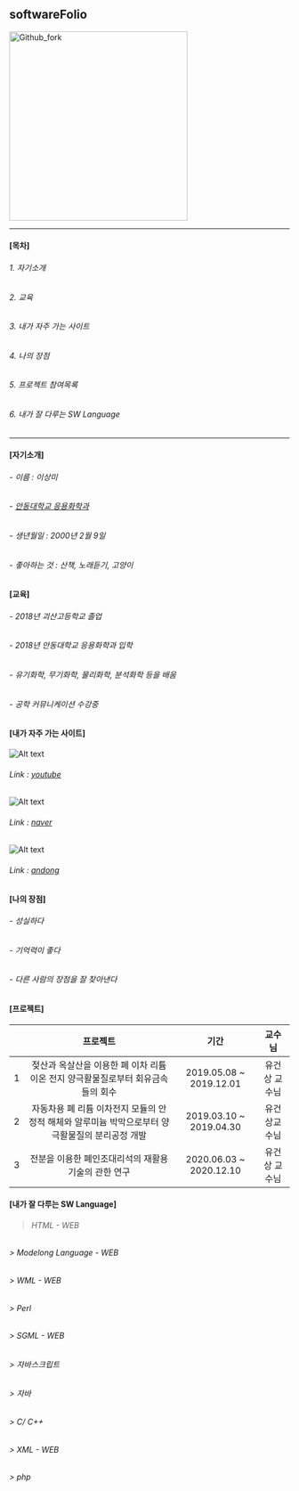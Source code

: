## softwareFolio

<img src="https://user-images.githubusercontent.com/86451095/123884762-f5589380-d986-11eb-828e-84f8fd54fe1e.jpg" width="320px" height="340px" title="px(픽셀) 크기 설정" alt="Github_fork"></img><br/>

***

#### [목차]

###### 1. 자기소개
###### 2. 교육
###### 3. 내가 자주 가는 사이트
###### 4. 나의 장점
###### 5. 프로젝트 참여목록
###### 6. 내가 잘 다루는 SW Language

***

#### [자기소개]

###### - 이름 : 이상미
###### - [안동대학교 응용화학과][chemandonglink]
###### - 생년월일 : 2000년 2월 9일
###### - 좋아하는 것 : 산책, 노래듣기, 고양이

[chemandonglink]: https://chem.andong.ac.kr/

#### [교육]

###### - 2018년 괴산고등학교 졸업
###### - 2018년 안동대학교 응용화학과 입학
###### - 유기화학, 무기화학, 물리화학, 분석화학 등을 배움
###### - 공학 커뮤니케이션 수강중

#### [내가 자주 가는 사이트]

![Alt text](https://user-images.githubusercontent.com/86451095/123888385-59328a80-d98e-11eb-8262-41fae3957706.PNG)

###### Link : [youtube][youtubelink]

[youtubelink]: youtube.com "Go youtube"

![Alt text](https://user-images.githubusercontent.com/86451095/123888444-7b2c0d00-d98e-11eb-8816-b83fffb7fb85.PNG)

###### Link : [naver][naverlink]

[naverlink]: http://www.naver.com/ "Go naver"

![Alt text](https://user-images.githubusercontent.com/86451095/123888267-17a1df80-d98e-11eb-8975-e432268b6b98.PNG)

###### Link : [andong][andonglink]

[andonglink]: https://www.andong.ac.kr/main/index.do

#### [나의 장점]

###### - 성실하다
###### - 기억력이 좋다
###### - 다른 사람의 장점을 잘 찾아낸다

#### [프로젝트]

| | 프로젝트 | 기간 | 교수님 |
| :-: | :-: | :-: | :-: |
| 1 | 젖산과 옥살산을 이용한 폐 이차 리튬이온 전지 양극활물질로부터 회유금속들의 회수 | 2019.05.08 ~ 2019.12.01 | 유건상 교수님 |
| 2 | 자동차용 폐 리튬 이차전지 모듈의 안정적 해체와 알루미늄 박막으로부터 양극활물질의 분리공정 개발 | 2019.03.10 ~ 2019.04.30 | 유건상교수님|
| 3 | 전분을 이용한 폐인조대리석의 재활용 기술의 관한 연구 | 2020.06.03 ~ 2020.12.10 | 유건상 교수님 | 


#### [내가 잘 다루는 SW Language]

> ###### HTML - WEB
###### > Modelong Language - WEB
###### > WML - WEB
###### > Perl
###### > SGML - WEB
###### > 자바스크립트
###### > 자바
###### > C/ C++
###### > XML - WEB
###### > php
